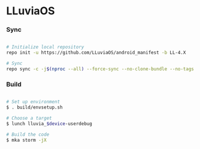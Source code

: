 # LLuviaOS #

### Sync ###

```bash

# Initialize local repository
repo init -u https://github.com/LLuviaOS/android_manifest -b LL-4.X

# Sync
repo sync -c -j$(nproc --all) --force-sync --no-clone-bundle --no-tags
```

### Build ###

```bash

# Set up environment
$ . build/envsetup.sh

# Choose a target
$ lunch lluvia_$device-userdebug

# Build the code
$ mka storm -jX
```